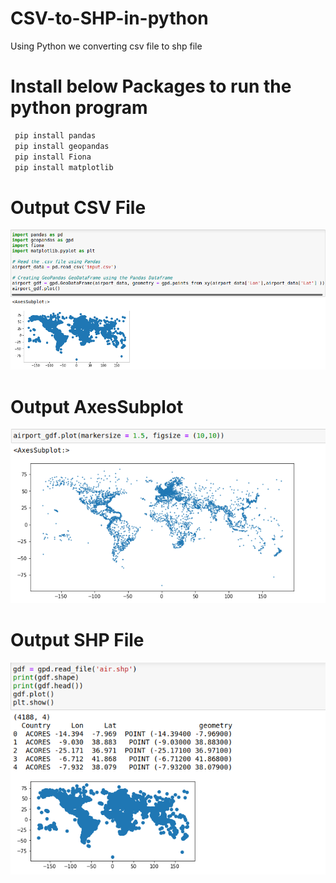 # CSV-to-SHP-in-python
Using Python we converting csv file to shp file 

# Install below Packages to run the python program     
 ```sh
  pip install pandas 
  pip install geopandas
  pip install Fiona
  pip install matplotlib
  ```
# Output CSV File
![csv file output.PNG](https://github.com/sheikfaaruk/CSV-to-SHP-in-python-/blob/main/csv%20file%20output.PNG)

# Output AxesSubplot 
![AxesSubplot output.PNG](https://github.com/sheikfaaruk/CSV-to-SHP-in-python-/blob/main/AxesSubplot%20output.PNG)

# Output SHP File 
![shp file output.PNG](https://github.com/sheikfaaruk/CSV-to-SHP-in-python-/blob/main/shp%20file%20output.PNG)
